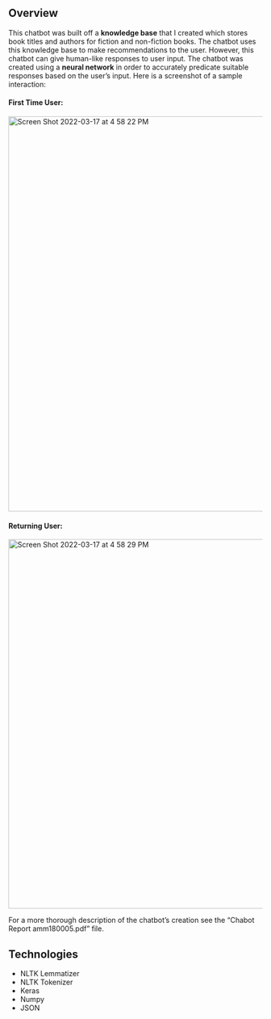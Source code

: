 ## Overview
This chatbot was built off a **knowledge base** that I created which stores book titles and authors for fiction and non-fiction books. The chatbot uses this knowledge base to make recommendations to the user. However, this chatbot can give human-like responses to user input. The chatbot was created using a **neural network** in order to accurately predicate suitable responses based on the user’s input. Here is a screenshot of a sample interaction:

#### First Time User:
<img width="783" alt="Screen Shot 2022-03-17 at 4 58 22 PM" src="https://user-images.githubusercontent.com/78663582/158901616-dfc456d1-72e3-462b-8a20-207dc6c1af19.png">



#### Returning User:
<img width="732" alt="Screen Shot 2022-03-17 at 4 58 29 PM" src="https://user-images.githubusercontent.com/78663582/158901620-4afc4cdd-a85a-40c6-86ed-eec39eae41c2.png">

For a more thorough description of the chatbot’s creation see the “Chabot Report amm180005.pdf” file.


## Technologies
- NLTK Lemmatizer
- NLTK Tokenizer
- Keras
- Numpy
- JSON


